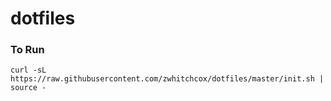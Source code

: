 # dotfiles

### To Run
`
curl -sL https://raw.githubusercontent.com/zwhitchcox/dotfiles/master/init.sh | source -
`
